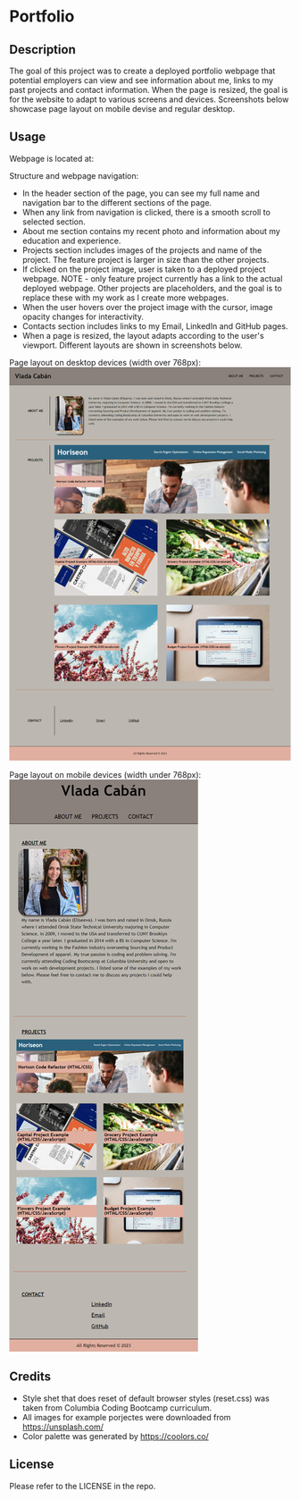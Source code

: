 # Portfolio 

## Description

The goal of this project was to create a deployed portfolio webpage that potential employers can view and see information about me, links to my past projects and contact information. When the page is resized, the goal is for the website to adapt to various screens and devices. Screenshots below showcase page layout on mobile devise and regular desktop. 

## Usage

Webpage is located at: 

Structure and webpage navigation: 

- In the header section of the page, you can see my full name and navigation bar to the different sections of the page.
- When any link from navigation is clicked, there is a smooth scroll to selected section. 
- About me section contains my recent photo and information about my education and experience. 
- Projects section includes images of the projects and name of the project. The feature project is larger in size than the other projects. 
- If clicked on the project image, user is taken to a deployed project webpage. NOTE - only feature project currently has a link to the actual deployed webpage. Other projects are placeholders, and the goal is to replace these with my work as I create more webpages.
- When the user hovers over the project image with the cursor, image opacity changes for interactivity.  
- Contacts section includes links to my Email, LinkedIn and GitHub pages.
- When a page is resized, the layout adapts according to the user's viewport. Different layouts are shown in screenshots below. 

Page layout on desktop devices (width over 768px):
![desktop image of the webpage](assets/images/full-webpage-potfolio-desktop.png)

Page layout on mobile devices (width under 768px):
![mobile image of the webpage](assets/images/full-webpage-potfolio-mobile.png)

## Credits

- Style shet that does reset of default browser styles (reset.css) was taken from Columbia Coding Bootcamp curriculum.
- All images for example porjectes were downloaded from https://unsplash.com/
- Color palette was generated by https://coolors.co/


## License

Please refer to the LICENSE in the repo.
